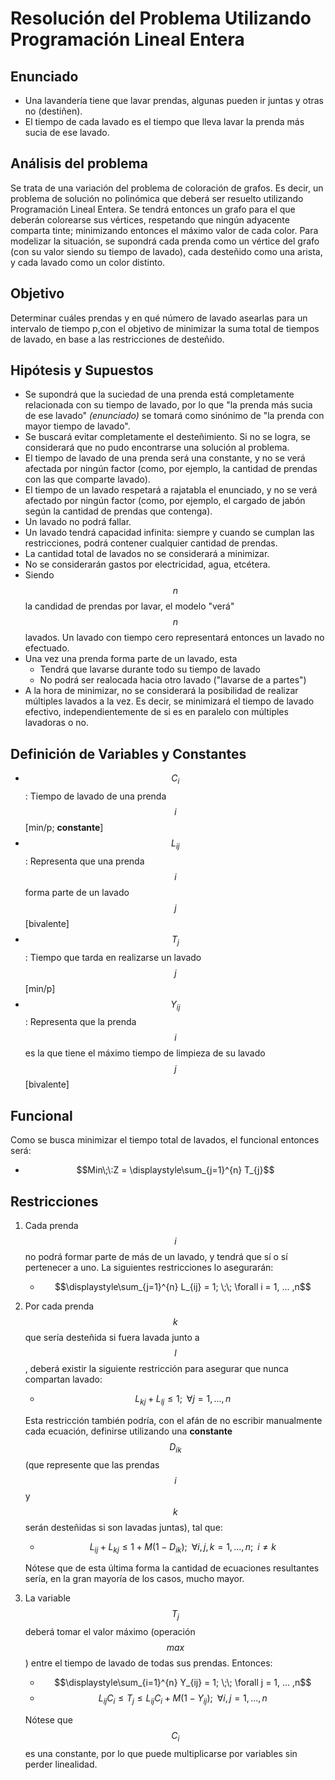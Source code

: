 # Resolución del Problema Utilizando Programación Lineal Entera
## Enunciado
 - Una lavandería tiene que lavar prendas, algunas pueden ir juntas y otras no (destiñen).
 - El tiempo de cada lavado es el tiempo que lleva lavar la prenda más sucia de ese lavado.

## Análisis del problema
Se trata de una variación del problema de coloración de grafos. Es decir, un problema de solución no polinómica que deberá ser resuelto utilizando Programación Lineal Entera.
Se tendrá entonces un grafo para el que deberán colorearse sus vértices, respetando que ningún adyacente comparta tinte; minimizando entonces el máximo valor de cada color.
Para modelizar la situación, se supondrá cada prenda como un vértice del grafo (con su valor siendo su tiempo de lavado), cada desteñido como una arista, y cada lavado como un color distinto.

## Objetivo
Determinar cuáles prendas y en qué número de lavado asearlas para un intervalo de tiempo p,con el objetivo de minimizar la suma total de tiempos de lavado, en base a las restricciones de desteñido.
## Hipótesis y Supuestos
 - Se supondrá que la suciedad de una prenda está completamente relacionada con su tiempo de lavado, por lo que "la prenda más sucia de ese lavado" _(enunciado)_ se tomará como sinónimo de "la prenda con mayor tiempo de lavado".
 - Se buscará evitar completamente el desteñimiento. Si no se logra, se considerará que no pudo encontrarse una solución al problema.
 - El tiempo de lavado de una prenda será una constante, y no se verá afectada por ningún factor (como, por ejemplo, la cantidad de prendas con las que comparte lavado).
 - El tiempo de un lavado respetará a rajatabla el enunciado, y no se verá afectado por ningún factor (como, por ejemplo, el cargado de jabón según la cantidad de prendas que contenga). 
 - Un lavado no podrá fallar.
 - Un lavado tendrá capacidad infinita: siempre y cuando se cumplan las restricciones, podrá contener cualquier cantidad de prendas.
 - La cantidad total de lavados no se considerará a minimizar.
 - No se considerarán gastos por electricidad, agua, etcétera.
 - Siendo $$n$$ la candidad de prendas por lavar, el modelo "verá" $$n$$ lavados. Un lavado con tiempo cero representará entonces un lavado no efectuado.
 - Una vez una prenda forma parte de un lavado, esta
    - Tendrá que lavarse durante todo su tiempo de lavado 
    - No podrá ser realocada hacia otro lavado ("lavarse de a partes")
 - A la hora de minimizar, no se considerará la posibilidad de realizar múltiples lavados a la vez. Es decir, se minimizará el tiempo de lavado efectivo, independientemente de si es en paralelo con múltiples lavadoras o no.

## Definición de Variables y Constantes
 - $$C_{i}$$: Tiempo de lavado de una prenda $$i$$ [min/p; **constante**]
 - $$L_{ij}$$: Representa que una prenda $$i$$ forma parte de un lavado $$j$$ [bivalente]
 - $$T_{j}$$: Tiempo que tarda en realizarse un lavado $$j$$ [min/p]
 - $$Y_{ij}$$: Representa que la prenda $$i$$ es la que tiene el máximo tiempo de limpieza de su lavado $$j$$ [bivalente]

## Funcional
Como se busca minimizar el tiempo total de lavados, el funcional entonces será:

 - $$Min\;\:Z = \displaystyle\sum_{j=1}^{n} T_{j}$$



## Restricciones

1) Cada prenda $$i$$ no podrá formar parte de más de un lavado, y tendrá que sí o sí pertenecer a uno. La siguientes restricciones lo asegurarán:
    - $$\displaystyle\sum_{j=1}^{n} L_{ij} = 1; \;\; \forall i = 1, ... ,n$$

2) Por cada prenda $$k$$ que sería desteñida si fuera lavada junto a $$l$$, deberá existir la siguiente restricción para asegurar que nunca compartan lavado:
    - $$L_{kj} + L_{lj} \leq 1; \;\; \forall j = 1, ... ,n$$
    
    Esta restricción también podría, con el afán de no escribir manualmente cada ecuación, definirse utilizando una **constante** $$D_{ik}$$ (que represente que las prendas $$i$$ y $$k$$ serán desteñidas si son lavadas juntas), tal que:
    - $$L_{ij} + L_{kj} \leq 1 + M(1-D_{ik}); \;\; \forall i,j, k = 1, ... ,n;\;\; i \neq k$$
    
    Nótese que de esta última forma la cantidad de ecuaciones resultantes sería, en la gran mayoría de los casos, mucho mayor.
    
3) La variable $$T_{j}$$ deberá tomar el valor máximo (operación $$max$$) entre el tiempo de lavado de todas sus prendas. Entonces:
    - $$\displaystyle\sum_{i=1}^{n} Y_{ij} = 1; \;\; \forall j = 1, ... ,n$$
    - $$L_{ij}C_{i} \leq T_{j} \leq L_{ij}C_{i} + M(1 - Y_{ij});\;\; \forall i, j = 1, ... ,n$$
    
    Nótese que $$C_{i}$$ es una constante, por lo que puede multiplicarse por variables sin perder linealidad.
